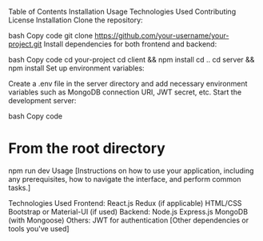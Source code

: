 Table of Contents
Installation
Usage
Technologies Used
Contributing
License
Installation
Clone the repository:

bash
Copy code
git clone https://github.com/your-username/your-project.git
Install dependencies for both frontend and backend:

bash
Copy code
cd your-project
cd client && npm install
cd ..
cd server && npm install
Set up environment variables:

Create a .env file in the server directory and add necessary environment variables such as MongoDB connection URI, JWT secret, etc.
Start the development server:

bash
Copy code
# From the root directory
npm run dev
Usage
[Instructions on how to use your application, including any prerequisites, how to navigate the interface, and perform common tasks.]

Technologies Used
Frontend:
React.js
Redux (if applicable)
HTML/CSS
Bootstrap or Material-UI (if used)
Backend:
Node.js
Express.js
MongoDB (with Mongoose)
Others:
JWT for authentication
[Other dependencies or tools you've used]

